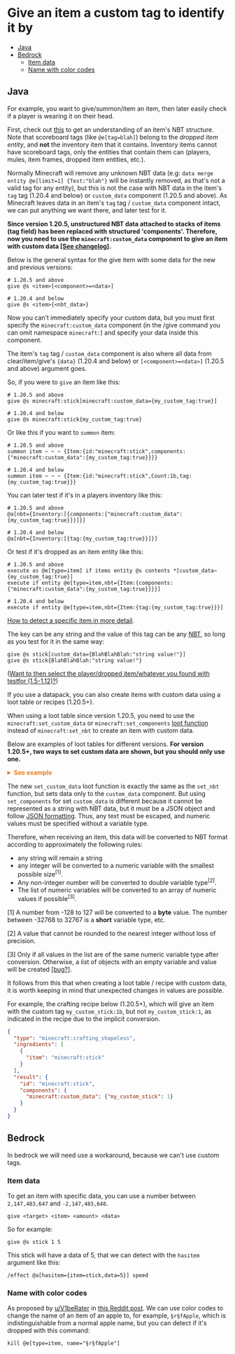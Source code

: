 # Give an item a custom tag to identify it by

  - [Java](#java)
  - [Bedrock](#bedrock)
    - [Item data](#item-data)
    - [Name with color codes](#name-with-color-codes)


## Java

For example, you want to give/summon/item an item, then later easily check if a player is wearing it on their head. 

First, check out [this](https://drive.google.com/file/d/0B5GBricpOPLnSEJ2YW1ocldHVkE/view?usp=sharing&resourcekey=0-xlxvTptTpoQF-TTlFKaT_g) to get an understanding of an item's NBT structure. Note that scoreboard tags (like `@e[tag=blah]`) belong to the *dropped item entity*, and **not** the inventory item that it contains. Inventory items cannot have scoreboard tags, only the entities that contain them can (players, mules, item frames, dropped item entities, etc.). 

Normally Minecraft will remove any unknown NBT data (e.g: `data merge entity @e[limit=1] {Test:"blah"}` will be instantly removed, as that's not a valid tag for any entity), but this is not the case with NBT data in the item's `tag` tag (1.20.4 and below) or `custom_data` component (1.20.5 and above). As Minecraft leaves data in an item's `tag` tag / `custom_data` component intact, we can put anything we want there, and later test for it.

**Since version 1.20.5, unstructured NBT data attached to stacks of items (tag field) has been replaced with structured 'components'. Therefore, now you need to use the `minecraft:custom_data` component to give an item with custom data [\[See changelog\]](https://minecraft.wiki/w/Java_Edition_1.20.5#Command_format_2).**

Below is the general syntax for the give item with some data for the new and previous versions:

```mcfunction
# 1.20.5 and above
give @s <item>[<component>=<data>]

# 1.20.4 and below
give @s <item>{<nbt_data>}
```

Now you can’t immediately specify your custom data, but you must first specify the `minecraft:custom_data` component (in the /give command you can omit namespace `minecraft:`) and specify your data inside this component.

The item's `tag` tag / `custom_data` component is also where all data from clear/item/give's `{data}` (1.20.4 and below) or `[<component>=<data>]` (1.20.5 and above) argument goes.

So, if you were to `give` an item like this:

```mcfunction
# 1.20.5 and above
give @s minecraft:stick[minecraft:custom_data={my_custom_tag:true}]

# 1.20.4 and below
give @s minecraft:stick{my_custom_tag:true}
```

Or like this if you want to `summon` item:

```mcfunction
# 1.20.5 and above
summon item ~ ~ ~ {Item:{id:"minecraft:stick",components:{"minecraft:custom_data":{my_custom_tag:true}}}}

# 1.20.4 and below
summon item ~ ~ ~ {Item:{id:"minecraft:stick",Count:1b,tag:{my_custom_tag:true}}}
```

You can later test if it's in a players inventory like this:

```mcfunction
# 1.20.5 and above
@a[nbt={Inventory:[{components:{"minecraft:custom_data":{my_custom_tag:true}}}]}]

# 1.20.4 and below
@a[nbt={Inventory:[{tag:{my_custom_tag:true}}]}]
```

Or test if it's dropped as an item entity like this:

```mcfunction
# 1.20.5 and above
execute as @e[type=item] if items entity @s contents *[custom_data~{my_custom_tag:true}]
execute if entity @e[type=item,nbt={Item:{components:{"minecraft:custom_data":{my_custom_tag:true}}}}]

# 1.20.4 and below
execute if entity @e[type=item,nbt={Item:{tag:{my_custom_tag:true}}}]
```

[How to detect a specific item in more detail](/wiki/questions/detectitem).

The key can be any string and the value of this tag can be any [NBT](https://minecraft.wiki/w/NBT_format), so long as you test for it in the same way:

```mcfunction
give @s stick[custom_data={BlahBlahBlah:"string value!"}]
give @s stick{BlahBlahBlah:"string value!"}
```

([Want to then select the player/dropped item/whatever you found with testfor (1.5-1.12)?](/wiki/questions/tagentity))

If you use a datapack, you can also create items with custom data using a loot table or recipes (1.20.5+).

When using a loot table since version 1.20.5, you need to use the `minecraft:set_custom_data` or `minecraft:set_components` [loot function](https://minecraft.wiki/w/Item_modifier) instead of `minecraft:set_nbt` to create an item with custom data.

Below are examples of loot tables for different versions. **For version 1.20.5+, two ways to set custom data are shown, but you should only use one.**

<details markdown="1">
  <summary style="color: #e67e22; font-weight: bold;">See example</summary>

```json
# 1.20.5 and above
{
  "pools": [
    {
      "rolls": 1,
      "entries": [
        {
          "type": "minecraft:item",
          "name": "minecraft:stick",
          "functions": [
            {
              "function": "minecraft:set_custom_data",
              "tag": "{my_custom_tag:true}"
            },
            {
              "function": "minecraft:set_components",
              "components": {
                "minecraft:custom_data": {"my_custom_tag": true}
              }
            }
          ]
        }
      ]
    }
  ]
}

# 1.20.4 and below
{
  "pools": [
    {
      "rolls": 1,
      "entries": [
        {
          "type": "minecraft:item",
          "name": "minecraft:stick",
          "functions": [
            {
              "function": "minecraft:set_nbt",
              "tag": "{my_custom_tag:true}"
            }
          ]
        }
      ]
    }
  ]
}
```
</details>

The new `set_custom_data` loot function is exactly the same as the `set_nbt` function, but sets data only to the `custom_data` component. But using `set_components` for set `custom_data` is different because it cannot be represented as a string with NBT data, but it must be a JSON object and follow [JSON formatting](https://minecraft.wiki/w/JSON). Thus, any text must be escaped, and numeric values must be specified without a variable type.

Therefore, when receiving an item, this data will be converted to NBT format according to approximately the following rules:

* any string will remain a string
* any integer will be converted to a numeric variable with the smallest possible size<sup>[1]</sup>.
* Any non-integer number will be converted to double variable type<sup>[2]</sup>.
* The list of numeric variables will be converted to an array of numeric values if possible<sup>[3]</sup>.

\[1\] A number from -128 to 127 will be converted to a **byte** value. The number between -32768 to 32767 is a **short** variable type, etc.

\[2\] A value that cannot be rounded to the nearest integer without loss of precision.

\[3\] Only if all values in the list are of the same numeric variable type after conversion. Otherwise, a list of objects with an empty variable and value will be created [\[bug?\]](https://i.imgur.com/ZXndsgB.png).

It follows from this that when creating a loot table / recipe with custom data, it is worth keeping in mind that unexpected changes in values are possible.

For example, the crafting recipe below (1.20.5+), which will give an item with the custom tag `my_custom_stick:1b`, but not `my_custom_stick:1`, as indicated in the recipe due to the implicit conversion.

```json
{
  "type": "minecraft:crafting_shapeless",
  "ingredients": [
    {
      "item": "minecraft:stick"
    }
  ],
  "result": {
    "id": "minecraft:stick",
    "components": {
      "minecraft:custom_data": {"my_custom_stick": 1}
    }
  }
}
```
## Bedrock

In bedrock we will need use a workaround, because we can't use custom tags.

### Item data
To get an item with specific data, you can use a number between `2,147,483,647` and `-2,147,483,648`.

```mcfunction
give <target> <item> <amount> <data>
```
So for example:

```mcfunction
give @s stick 1 5
```

This stick will have a data of 5, that we can detect with the `hasitem` argument like this:

```mcfunction
/effect @a[hasitem={item=stick,data=5}] speed
```

### Name with color codes
As proposed by [u/V1beRater](https://www.reddit.com/user/V1beRater/) in [this Reddit post](https://www.reddit.com/r/MinecraftCommands/comments/xzbj5t/comment/irlhawd/). We can use color codes to change the name of an item of an apple to, for example, `§r§fApple`, which is indistinguishable from a normal apple name, but you can detect if it's dropped with this command:

```mcfunction
kill @e[type=item, name="§r§fApple"]
```
